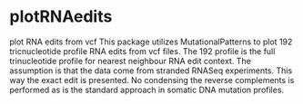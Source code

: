 # plotRNAedits
plot RNA edits from vcf
This package utilizes MutationalPatterns to plot 192 tricnucleotide profile RNA edits from vcf files. 
The 192 profile is the full trinucleotide profile for nearest neighbour RNA edit context. 
The assumption is that the data come from stranded RNASeq experiments. This way the exact edit is presented. 
No condensing the reverse complements is performed as is the standard approach in somatic DNA mutation profiles.
